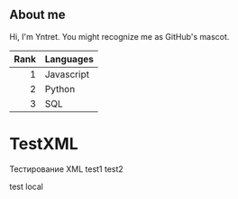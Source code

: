 ## About me

Hi, I'm Yntret. You might recognize me as GitHub's mascot.

| Rank | Languages |
|-----:|-----------|
|     1| Javascript|
|     2| Python    |
|     3| SQL       |

# TestXML
Тестирование XML
test1
test2

test local
